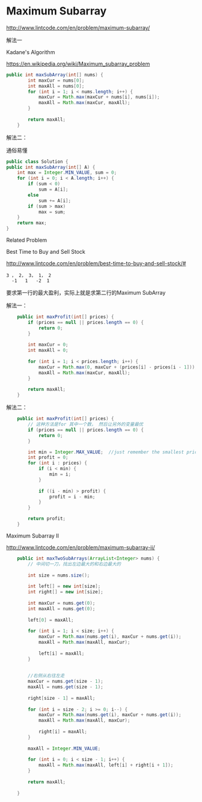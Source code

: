 # Maximum Subarray

http://www.lintcode.com/en/problem/maximum-subarray/

解法一

Kadane's Algorithm

https://en.wikipedia.org/wiki/Maximum_subarray_problem

```java
public int maxSubArray(int[] nums) {
        int maxCur = nums[0];
        int maxAll = nums[0];
        for (int i = 1; i < nums.length; i++) {
            maxCur = Math.max(maxCur + nums[i], nums[i]);
            maxAll = Math.max(maxCur, maxAll);
        }
        
        return maxAll;
    }
```

解法二：

通俗易懂

```java
public class Solution {
public int maxSubArray(int[] A) {
    int max = Integer.MIN_VALUE, sum = 0;
    for (int i = 0; i < A.length; i++) {
        if (sum < 0) 
            sum = A[i];
        else 
            sum += A[i];
        if (sum > max)
            max = sum;
    }
    return max;
}
```


Related Problem

Best Time to Buy and Sell Stock
 
http://www.lintcode.com/en/problem/best-time-to-buy-and-sell-stock/#

```
3 ， 2， 3， 1， 2
  -1   1   -2  1
```
要求第一行的最大盈利，实际上就是求第二行的Maximum SubArray

解法一：

```java
    public int maxProfit(int[] prices) {
        if (prices == null || prices.length == 0) {
            return 0;
        }
        
        int maxCur = 0;
        int maxAll = 0;
        
        for (int i = 1; i < prices.length; i++) {
            maxCur = Math.max(0, maxCur + (prices[i] - prices[i - 1]));
            maxAll = Math.max(maxCur, maxAll);
        }
        
        return maxAll;
    }
```

解法二：

```java
    public int maxProfit(int[] prices) {
        // 这种方法是for 其中一个数， 然后让另外的变量最优
        if (prices == null || prices.length == 0) {
            return 0;
        }

        int min = Integer.MAX_VALUE;  //just remember the smallest price
        int profit = 0;
        for (int i : prices) {
            if (i < min) {
                min = i;
            }
            
            if ((i - min) > profit) {
                profit = i - min;
            }
        }

        return profit;
    }
```
 
 Maximum Subarray II

http://www.lintcode.com/en/problem/maximum-subarray-ii/

```java
    public int maxTwoSubArrays(ArrayList<Integer> nums) {
        // 中间切一刀，找出左边最大的和右边最大的
        
        int size = nums.size();
        
        int left[] = new int[size];
        int right[] = new int[size];
        
        int maxCur = nums.get(0); 
        int maxAll = nums.get(0);
        
        left[0] = maxAll;
        
        for (int i = 1; i < size; i++) {
            maxCur = Math.max(nums.get(i), maxCur + nums.get(i));
            maxAll = Math.max(maxAll, maxCur);
            
            left[i] = maxAll;
        }
        
        
        //右侧从右往左走
        maxCur = nums.get(size - 1);
        maxAll = nums.get(size - 1);
        
        right[size - 1] = maxAll;
        
        for (int i = size - 2; i >= 0; i--) {
            maxCur = Math.max(nums.get(i), maxCur + nums.get(i));
            maxAll = Math.max(maxAll, maxCur);
            
            right[i] = maxAll;
        }
        
        maxAll = Integer.MIN_VALUE;
        
        for (int i = 0; i < size - 1; i++) {
            maxAll = Math.max(maxAll, left[i] + right[i + 1]);
        }
        
        return maxAll;
        
    }
```